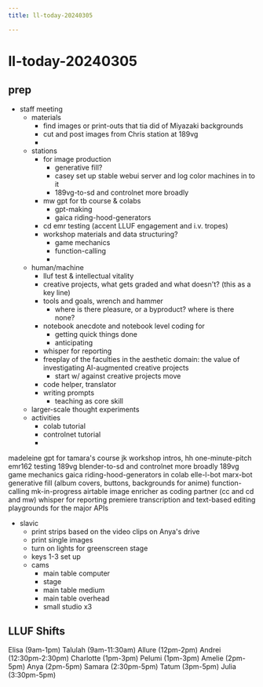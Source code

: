 ```yaml
---
title: ll-today-20240305

---
```


# ll-today-20240305

## prep


- staff meeting
    - materials
        - find images or print-outs that tia did of Miyazaki backgrounds
        - cut and post images from Chris station at 189vg
        - 
    - stations
        - for image production 
            - generative fill?
            - casey set up stable webui server and log color machines in to it
            - 189vg-to-sd and controlnet more broadly
        - mw gpt for tb course & colabs
            - gpt-making 
            - gaica riding-hood-generators
        - cd emr testing (accent LLUF engagement and i.v. tropes)
        - workshop materials and data structuring?
            - game mechanics
            - function-calling
            - 
    - human/machine
        - lluf test & intellectual vitality
        - creative projects, what gets graded and what doesn't? (this as a key line)
        - tools and goals, wrench and hammer
            - where is there pleasure, or a byproduct? where is there none?
        - notebook anecdote and notebook level coding for
            - getting quick things done
            - anticipating
        - whisper for reporting
        - freeplay of the faculties in the aesthetic domain: the value of investigating AI-augmented creative projects
            - start w/ against creative projects move
        - code helper, translator
        - writing prompts
            - teaching as core skill
    - larger-scale thought experiments
    - activities
        - colab tutorial
        - controlnet tutorial
        - 


madeleine gpt for tamara's course
jk workshop intros, hh one-minute-pitch
emr162 testing
189vg blender-to-sd
and controlnet more broadly
189vg game mechanics
gaica riding-hood-generators in colab
elle-l-bot
marx-bot
generative fill (album covers, buttons, backgrounds for anime)
function-calling
mk-in-progress
airtable
image enricher
as coding partner (cc and cd and mw)
whisper for reporting
premiere transcription and text-based editing
playgrounds for the major APIs

- slavic
    - print strips based on the video clips on Anya's drive
    - print single images
    - turn on lights for greenscreen stage
    - keys 1-3 set up
    - cams
        - main table computer
        - stage
        - main table medium
        - main table overhead
        - small studio x3



## LLUF Shifts 

Elisa (9am-1pm)
Talulah (9am-11:30am)
Allure (12pm-2pm)
Andrei (12:30pm-2:30pm)
Charlotte (1pm-3pm)
Pelumi (1pm-3pm)
Amelie (2pm-5pm)
Anya (2pm-5pm)
Samara (2:30pm-5pm)
Tatum (3pm-5pm)
Julia (3:30pm-5pm)